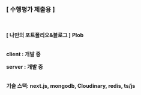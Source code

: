 <h3>[ 수행평가 제출용 ]</h3>
<br>



**[ 나만의 포트폴리오&블로그 ]**  **Plob**
  <br>
  <br>
  
  **client : 개발 중**
  <br>

  **server : 개발 중**
  <br>
  <br>

  **기술 스택: next.js, mongodb, Cloudinary, redis, ts/js**
